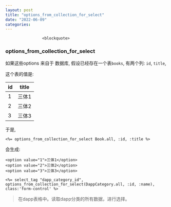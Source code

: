 ```yaml
---
layout: post
title: "options_from_collection_for_select"
date: "2022-06-09"
categories: 
---
```


                    <blockquote> 
 <h3 id="optionsfromcollectionforselect">options_from_collection_for_select</h3> 
 <p>如果这些options 来自于 数据库, 假设已经存在一个表<code>books</code>, 有两个列: <code>id</code>, <code>title</code>,</p> 
 <p>这个表的值是:</p> 
 <table>
<thead><tr>
<th>id</th>
<th>title</th>
</tr></thead>
<tbody>
<tr>
<td>1</td>
<td>三体1</td>
</tr>
<tr>
<td>2</td>
<td>三体2</td>
</tr>
<tr>
<td>3</td>
<td>三体3</td>
</tr>
</tbody>
</table>
 <p>于是,</p> 
 <pre><code class="language-ruby">&lt;%= options_from_collection_for_select Book.all, :id, :title %&gt;</code></pre> 
 <p>会生成:</p> 
 <pre><code>&lt;option value="1"&gt;三体1&lt;/option&gt;
&lt;option value="2"&gt;三体2&lt;/option&gt;
&lt;option value="3"&gt;三体3&lt;/option&gt;
</code></pre> 
</blockquote> 
<pre><code>&lt;%= select_tag "dapp_category_id", options_from_collection_for_select(DappCategory.all, :id, :name), class:'form-control' %&gt;</code></pre> 
<blockquote> 
 <p>在dapp表格中。读取dapp分类的所有数据，进行选择。</p> 
</blockquote> 
<p></p> 
<p></p>
                
